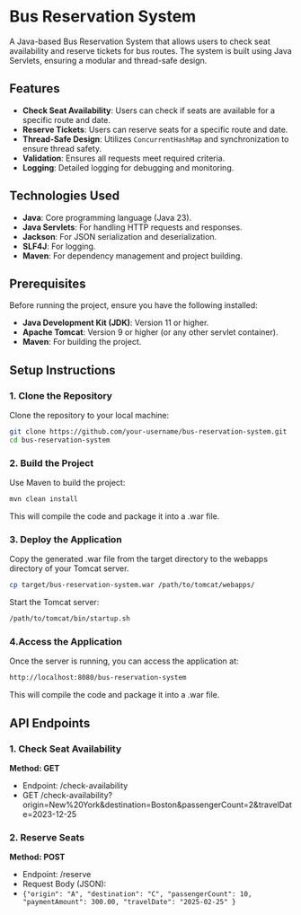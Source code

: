 # Bus Reservation System

A Java-based Bus Reservation System that allows users to check seat availability and reserve tickets for bus routes. The system is built using Java Servlets, ensuring a modular and thread-safe design.

## Features

- **Check Seat Availability**: Users can check if seats are available for a specific route and date.
- **Reserve Tickets**: Users can reserve seats for a specific route and date.
- **Thread-Safe Design**: Utilizes `ConcurrentHashMap` and synchronization to ensure thread safety.
- **Validation**: Ensures all requests meet required criteria.
- **Logging**: Detailed logging for debugging and monitoring.

## Technologies Used

- **Java**: Core programming language (Java 23).
- **Java Servlets**: For handling HTTP requests and responses.
- **Jackson**: For JSON serialization and deserialization.
- **SLF4J**: For logging.
- **Maven**: For dependency management and project building.

## Prerequisites

Before running the project, ensure you have the following installed:

- **Java Development Kit (JDK)**: Version 11 or higher.
- **Apache Tomcat**: Version 9 or higher (or any other servlet container).
- **Maven**: For building the project.

## Setup Instructions

### 1. Clone the Repository

Clone the repository to your local machine:

```bash
git clone https://github.com/your-username/bus-reservation-system.git
cd bus-reservation-system
```

### 2. Build the Project
Use Maven to build the project:
```bash
mvn clean install
```
This will compile the code and package it into a .war file.


### 3. Deploy the Application
Copy the generated .war file from the target directory to the webapps directory of your Tomcat server.
```bash
cp target/bus-reservation-system.war /path/to/tomcat/webapps/
```
Start the Tomcat server:
```bash
/path/to/tomcat/bin/startup.sh
```

### 4.Access the Application
Once the server is running, you can access the application at:
```bash
http://localhost:8080/bus-reservation-system
```
This will compile the code and package it into a .war file.

## API Endpoints

### 1. Check Seat Availability
   **Method: GET**
   - Endpoint: /check-availability
   - GET /check-availability?origin=New%20York&destination=Boston&passengerCount=2&travelDate=2023-12-25

### 2. Reserve Seats
**Method: POST**
- Endpoint: /reserve
- Request Body (JSON):
- `` {"origin": "A",
    "destination": "C",
    "passengerCount": 10,
    "paymentAmount": 300.00,
    "travelDate": "2025-02-25"
}
``